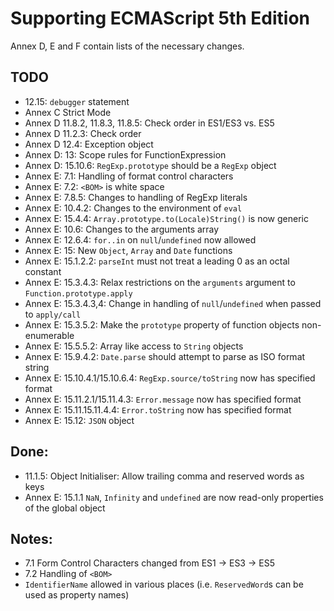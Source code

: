 # Supporting ECMAScript 5th Edition

Annex D, E and F contain lists of the necessary changes.

## TODO
- 12.15: `debugger` statement
- Annex C Strict Mode
- Annex D 11.8.2, 11.8.3, 11.8.5: Check order in ES1/ES3 vs. ES5
- Annex D 11.2.3: Check order
- Annex D 12.4: Exception object
- Annex D: 13: Scope rules for FunctionExpression
- Annex D: 15.10.6: `RegExp.prototype` should be a `RegExp` object
- Annex E: 7.1: Handling of format control characters
- Annex E: 7.2: `<BOM>` is white space
- Annex E: 7.8.5: Changes to handling of RegExp literals
- Annex E: 10.4.2: Changes to the environment of `eval`
- Annex E: 15.4.4: `Array.prototype.to(Locale)String()` is now generic
- Annex E: 10.6: Changes to the arguments array
- Annex E: 12.6.4: `for..in` on `null`/`undefined` now allowed
- Annex E: 15: New `Object`, `Array` and `Date` functions
- Annex E: 15.1.2.2: `parseInt` must not treat a leading 0 as an octal constant
- Annex E: 15.3.4.3: Relax restrictions on the `arguments` argument to `Function.prototype.apply`
- Annex E: 15.3.4.3,4: Change in handling of `null`/`undefined` when passed to `apply/call`
- Annex E: 15.3.5.2: Make the `prototype` property of function objects non-enumerable
- Annex E: 15.5.5.2: Array like access to `String` objects
- Annex E: 15.9.4.2: `Date.parse` should attempt to parse as ISO format string
- Annex E: 15.10.4.1/15.10.6.4: `RegExp.source/toString` now has specified format
- Annex E: 15.11.2.1/15.11.4.3: `Error.message` now has specified format
- Annex E: 15.11.15.11.4.4: `Error.toString` now has specified format
- Annex E: 15.12: `JSON` object

## Done:
- 11.1.5: Object Initialiser: Allow trailing comma and reserved words as keys
- Annex E: 15.1.1 `NaN`, `Infinity` and `undefined` are now read-only properties of the global object

## Notes:
- 7.1 Form Control Characters changed from ES1 -> ES3 -> ES5
- 7.2 Handling of `<BOM>`
- `IdentifierName` allowed in various places (i.e. `ReservedWord`s can be used as property names)
